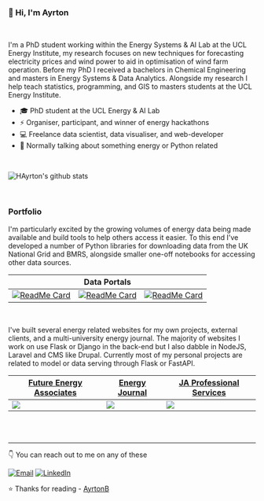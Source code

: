 ### 👋 Hi, I'm Ayrton 

<br>

I'm a PhD student working within the Energy Systems & AI Lab at the UCL Energy Institute, my research focuses on new techniques for forecasting electricity prices and wind power to aid in optimisation of wind farm operation. Before my PhD I received a bachelors in Chemical Engineering and masters in Energy Systems & Data Analytics. Alongside my research I help teach statistics, programming, and GIS to masters students at the UCL Energy Institute. 

* 🎓 PhD student at the UCL Energy & AI Lab 
* ⚡ Organiser, participant, and winner of energy hackathons
* 💻 Freelance data scientist, data visualiser, and web-developer
* 💬 Normally talking about something energy or Python related

<br>

![HAyrton's github stats](https://github-readme-stats.vercel.app/api?username=AyrtonB&hide=["issues"]&show_icons=true&count_private=true)

<br>

### Portfolio

I'm particularly excited by the growing volumes of energy data being made available and build tools to help others access it easier. To this end I've developed a number of Python libraries for downloading data from the UK National Grid and BMRS, alongside smaller one-off notebooks for accessing other data sources.

| &nbsp; | Data Portals | &nbsp; |
| --- | --- | --- |
| [![ReadMe Card](https://github-readme-stats.vercel.app/api/pin/?username=AyrtonB&repo=NGDataPortal)](https://github.com/AyrtonB/NGDataPortal) | [![ReadMe Card](https://github-readme-stats.vercel.app/api/pin/?username=AyrtonB&repo=ElexonDataPortal)](https://github.com/AyrtonB/ElexonDataPortal) | [![ReadMe Card](https://github-readme-stats.vercel.app/api/pin/?username=AyrtonB&repo=CIDataPortal)](https://github.com/AyrtonB/CIDataPortal) |

<br>

I've built several energy related websites for my own projects, external clients, and a multi-university energy journal. The majority of websites I work on use Flask or Django in the back-end but I also dabble in NodeJS, Laravel and CMS like Drupal. Currently most of my personal projects are related to model or data serving through Flask or FastAPI.

| <a href="https://futureenergy.associates">Future Energy Associates</a> | <a href="http://energyjournal.co.uk/">Energy Journal</a> | <a href="http://japrofessionalservices.com/">JA Professional Services</a> |
| --- | --- | --- |
| <img src="https://github.com/AyrtonB/AyrtonB/tree/master/img/FEA.jpg?raw=true"></img> | <img src="https://github.com/AyrtonB/AyrtonB/tree/master/img/energy_journal.jpg?raw=true"></img> | <img src="https://github.com/AyrtonB/AyrtonB/tree/master/img/JAPSI.jpg?raw=true"></img> |

<br>
<br>

---

👇 You can reach out to me on any of these

[![Email](https://img.shields.io/badge/-EMAIL-D14836?style=for-the-badge&logo=gmail&logoColor=white)](mailto:ayrtonbourn@outlook.com)
[![LinkedIn](https://img.shields.io/badge/-LINKEDIN-0077B5?style=for-the-badge&logo=linkedin&logoColor=white)](https://www.linkedin.com/in/ayrton-bourn/)

⭐️ Thanks for reading - [AyrtonB](https://github.com/AyrtonB)
